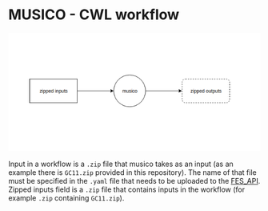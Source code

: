 # MUSICO - CWL workflow

![Workflow](https://github.com/Andreja28/cloud-workflows/blob/master/cwl/musico-cwl/musico.png)

Input in a workflow is a `.zip` file that musico takes as an input (as an example there is `GC11.zip` provided in this repository). The name of that file must be specified in the `.yaml` file that needs to be uploaded to the [FES_API](https://github.com/Andreja28/FES-API). Zipped inputs field is a `.zip` file that contains inputs in the workflow (for example `.zip` containing `GC11.zip`). 